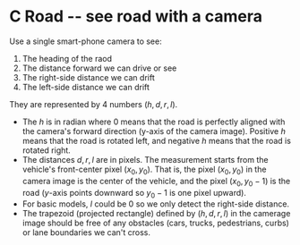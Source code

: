 # C Road -- see road with a camera

Use a single smart-phone camera to see:
1. The heading of the raod
2. The distance forward we can drive or see
3. The right-side distance we can drift
4. The left-side distance we can drift

They are represented by 4 numbers $(h, d, r, l)$.
- The $h$ is in radian where 0 means that the road is perfectly aligned with the
  camera's forward direction (y-axis of the camera image). Positive $h$ means
  that the road is rotated left, and negative $h$ means that the road is rotated
  right.
- The distances $d, r, l$ are in pixels. The measurement starts from the
  vehicle's front-center pixel $(x_0, y_0)$.  That is, the pixel $(x_0, y_0)$ in
  the camera image is the center of the vehicle, and the pixel $(x_0, y_0 - 1)$
  is the road ($y$-axis points downward so $y_0 - 1$ is one pixel upward).
- For basic models, $l$ could be 0 so we only detect the right-side distance.
- The trapezoid (projected rectangle) defined by $(h, d, r, l)$ in the camerage
  image should be free of any obstacles (cars, trucks, pedestrians, curbs) or
  lane boundaries we can't cross.
